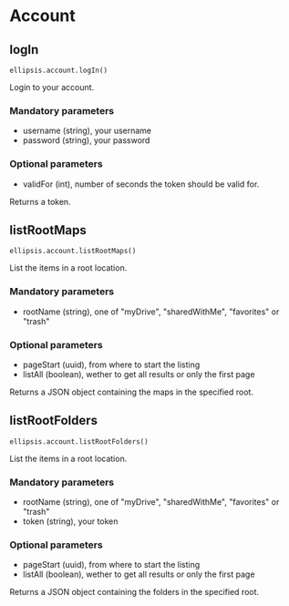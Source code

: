 # Account

## logIn

    ellipsis.account.logIn()

Login to your account.

### Mandatory parameters

- username (string), your username
- password (string), your password

### Optional parameters

- validFor (int), number of seconds the token should be valid for.

Returns a token.

## listRootMaps

    ellipsis.account.listRootMaps()

List the items in a root location.

### Mandatory parameters

- rootName (string), one of "myDrive", "sharedWithMe", "favorites" or "trash"

### Optional parameters

- pageStart (uuid), from where to start the listing
- listAll (boolean), wether to get all results or only the first page

Returns a JSON object containing the maps in the specified root.

## listRootFolders

    ellipsis.account.listRootFolders()

List the items in a root location.

### Mandatory parameters

- rootName (string), one of "myDrive", "sharedWithMe", "favorites" or "trash"
- token (string), your token

### Optional parameters

- pageStart (uuid), from where to start the listing
- listAll (boolean), wether to get all results or only the first page

Returns a JSON object containing the folders in the specified root.
